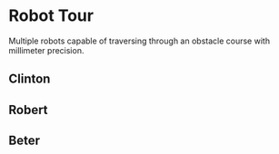 # Robot Tour
Multiple robots capable of traversing through an obstacle course with millimeter precision.
## Clinton
## Robert
## Beter
